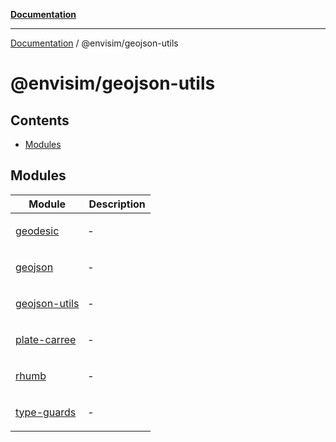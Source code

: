 [**Documentation**](../../README.md)

---

[Documentation](../../README.md) / @envisim/geojson-utils

# @envisim/geojson-utils

## Contents

- [Modules](#modules)

## Modules

<table>
<thead>
<tr>
<th>Module</th>
<th>Description</th>
</tr>
</thead>
<tbody>
<tr>
<td>

[geodesic](geodesic.md)

</td>
<td>

‐

</td>
</tr>
<tr>
<td>

[geojson](geojson.md)

</td>
<td>

‐

</td>
</tr>
<tr>
<td>

[geojson-utils](geojson-utils.md)

</td>
<td>

‐

</td>
</tr>
<tr>
<td>

[plate-carree](plate-carree.md)

</td>
<td>

‐

</td>
</tr>
<tr>
<td>

[rhumb](rhumb.md)

</td>
<td>

‐

</td>
</tr>
<tr>
<td>

[type-guards](type-guards.md)

</td>
<td>

‐

</td>
</tr>
</tbody>
</table>
